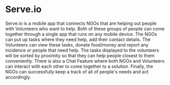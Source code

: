 # Serve.io
Serve.io is a mobile app that connects NGOs that are helping out people with Volunteers who want to help. Both of these groups of people can come together through a single app that runs on any mobile device. The NGOs can put up tasks where they need help, add their contact details. The Volunteers can view these tasks, donate food/money and report any incidence or people that need help. The tasks displayed to the volunteers will be sorted by proximity so that they can help people closest to them conveniently. There is also a Chat Feature where both NGOs and Volunteers can interact with each other to come together to a solution. Finally, the NGOs can successfully keep a track of all of people's needs and act accordingly.
